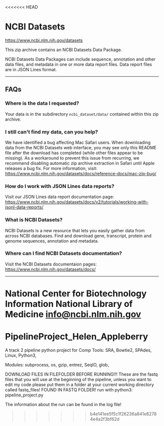 <<<<<<< HEAD
# NCBI Datasets

https://www.ncbi.nlm.nih.gov/datasets

This zip archive contains an NCBI Datasets Data Package.

NCBI Datasets Data Packages can include sequence, annotation and other data files, and metadata in one or more data report files.
Data report files are in JSON Lines format.

---
## FAQs
### Where is the data I requested?

Your data is in the subdirectory `ncbi_dataset/data/` contained within this zip archive.

### I still can't find my data, can you help?

We have identified a bug affecting Mac Safari users. When downloading data from the NCBI Datasets web interface, you may see only this README file after the download has completed (while other files appear to be missing).
As a workaround to prevent this issue from recurring, we recommend disabling automatic zip archive extraction in Safari until Apple releases a bug fix.
For more information, visit:
https://www.ncbi.nlm.nih.gov/datasets/docs/reference-docs/mac-zip-bug/

### How do I work with JSON Lines data reports?

Visit our JSON Lines data report documentation page:
https://www.ncbi.nlm.nih.gov/datasets/docs/v2/tutorials/working-with-jsonl-data-reports/

### What is NCBI Datasets?

NCBI Datasets is a new resource that lets you easily gather data from across NCBI databases. Find and download gene, transcript, protein and genome sequences, annotation and metadata.

### Where can I find NCBI Datasets documentation?

Visit the NCBI Datasets documentaion pages:
https://www.ncbi.nlm.nih.gov/datasets/docs/

---

National Center for Biotechnology Information
National Library of Medicine
info@ncbi.nlm.nih.gov
=======
# PipelineProject_Helen_Appleberry
A track 2 pipeline python project for Comp
Tools:
SRA,
Bowtie2,
SPAdes,
Linux,
Python3,

Modules:
subprocess,
os,
gzip,
entrez,
SeqIO,
glob,

DOWNLOAD FILES IN FILEFOLDER BEFORE RUNNING!!! These are the fastq files that you will use at the beginning of the pipeline, unless you want to edit my code please put them in a folder at your current working directory called fastq_files!
FOUND IN FASTQ FOLDER!
run with python3: pipeline_project.py

The information about the run can be found in the log file!
>>>>>>> b4e141ee5f5c1f26236a841e82784e4a2f3bf62d
